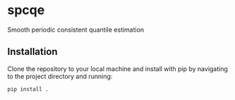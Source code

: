 # spcqe
Smooth periodic consistent quantile estimation


## Installation

Clone the repository to your local machine and install with pip by navigating to the project directory and running:

```
pip install .
```
